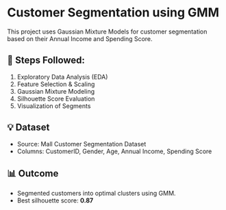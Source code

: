 # Customer Segmentation using GMM

This project uses Gaussian Mixture Models for customer segmentation based on their Annual Income and Spending Score.

## 📌 Steps Followed:
1. Exploratory Data Analysis (EDA)
2. Feature Selection & Scaling
3. Gaussian Mixture Modeling
4. Silhouette Score Evaluation
5. Visualization of Segments

## 💡 Dataset
- Source: Mall Customer Segmentation Dataset
- Columns: CustomerID, Gender, Age, Annual Income, Spending Score

## 📊 Outcome
- Segmented customers into optimal clusters using GMM.
- Best silhouette score: **0.87**

